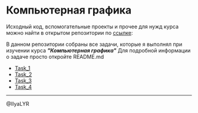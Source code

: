 # Компьютерная графика
Исходный код, вспомогательные проекты и прочее для нужд курса можно найти в открытом репозитории по [ссылке](https://github.com/kv1tr4vn/CGVSU): 

В данном репозитории собраны все задачи, которые я выполнял при изучении курса ***"Компьютерная графика"***
Для подробной информации о задаче просто откройте README.md

- [Task_1](https://github.com/IlyaLYR/CG_2024/tree/main/Task_1%20(Picture)) 
- [Task_2](https://github.com/IlyaLYR/CG_2024/tree/main/Task_2%20(RasterizationFXApp))
- [Task_3](https://github.com/IlyaLYR/CG_2024/tree/main/Task_3%20(Matrix))
- [Task_4](https://github.com/IlyaLYR/CG_2024/tree/main/Task_4%20(CG))

---
@IlyaLYR
